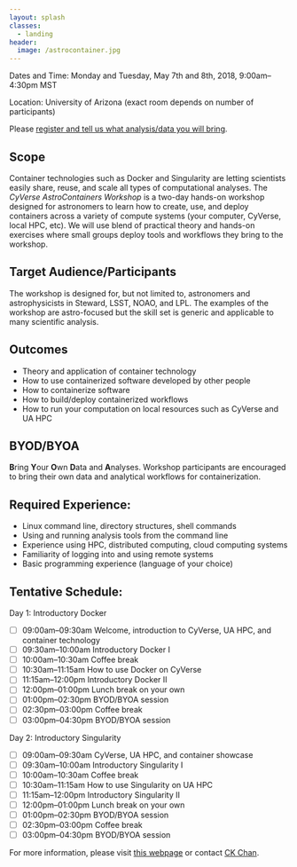 ```yaml
---
layout: splash
classes:
  - landing
header:
  image: /astrocontainer.jpg
---
```


Dates and Time: Monday and Tuesday, May 7th and 8th, 2018, 9:00am–4:30pm MST

Location: University of Arizona (exact room depends on number of participants)

Please [register and tell us what analysis/data you will bring](https://goo.gl/forms/UaAM4qjJC8fBuUqI3).

## Scope

Container technologies such as Docker and Singularity are letting scientists easily share, reuse, and scale all types of computational analyses.  The *CyVerse AstroContainers Workshop* is a two-day hands-on workshop designed for astronomers to learn how to create, use, and deploy containers across a variety of compute systems (your computer, CyVerse, local HPC, etc).  We will use blend of practical theory and hands-on exercises where small groups deploy tools and workflows they bring to the workshop.

## Target Audience/Participants

The workshop is designed for, but not limited to, astronomers and astrophysicists in Steward, LSST, NOAO, and LPL.  The examples of the workshop are astro-focused but the skill set is generic and applicable to many scientific analysis.

## Outcomes

- Theory and application of container technology
- How to use containerized software developed by other people
- How to containerize software
- How to build/deploy containerized workflows
- How to run your computation on local resources such as CyVerse and UA HPC

## BYOD/BYOA

**B**ring **Y**our **O**wn **D**ata and **A**nalyses.  Workshop participants are encouraged to bring their own data and analytical workflows for containerization.

## Required Experience:

- Linux command line, directory structures, shell commands
- Using and running analysis tools from the command line
- Experience using HPC, distributed computing, cloud computing systems
- Familiarity of logging into and using remote systems
- Basic programming experience (language of your choice)

## Tentative Schedule:

Day 1: Introductory Docker

- [ ] 09:00am–09:30am	Welcome, introduction to CyVerse, UA HPC, and container technology
- [ ] 09:30am–10:00am	Introductory Docker I
- [ ] 10:00am–10:30am	Coffee break
- [ ] 10:30am–11:15am	How to use Docker on CyVerse
- [ ] 11:15am–12:00pm	Introductory Docker II
- [ ] 12:00pm–01:00pm	Lunch break on your own
- [ ] 01:00pm–02:30pm	BYOD/BYOA session
- [ ] 02:30pm–03:00pm	Coffee break
- [ ] 03:00pm–04:30pm	BYOD/BYOA session

Day 2: Introductory Singularity

- [ ] 09:00am–09:30am	CyVerse, UA HPC, and container showcase
- [ ] 09:30am–10:00am	Introductory Singularity I
- [ ] 10:00am–10:30am	Coffee break
- [ ] 10:30am–11:15am	How to use Singularity on UA HPC
- [ ] 11:15am–12:00pm	Introductory Singularity II
- [ ] 12:00pm–01:00pm	Lunch break on your own
- [ ] 01:00pm–02:30pm	BYOD/BYOA session
- [ ] 02:30pm–03:00pm	Coffee break
- [ ] 03:00pm–04:30pm	BYOD/BYOA session

For more information, please visit [this webpage](https://astrocontainers.github.io/2018-05-workshop) or contact [CK Chan](mailto:chanc@email.arizona.edu).
